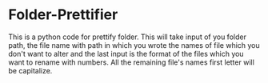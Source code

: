# Folder-Prettifier
This is a python code for prettify folder. This will take input of you folder path, the file name with path in which you wrote the names of file which you don't want to alter and the last input is the format of the files which you want to rename with numbers. All the remaining file's names first letter will be capitalize. 
